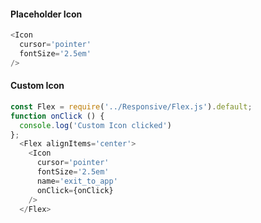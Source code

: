 #### Placeholder Icon
```js
<Icon
  cursor='pointer'
  fontSize='2.5em'
/>
```

#### Custom Icon
```js
const Flex = require('../Responsive/Flex.js').default;
function onClick () {
  console.log('Custom Icon clicked')
};
  <Flex alignItems='center'>
    <Icon
      cursor='pointer'
      fontSize='2.5em'
      name='exit_to_app'
      onClick={onClick}
    />
  </Flex>
```
